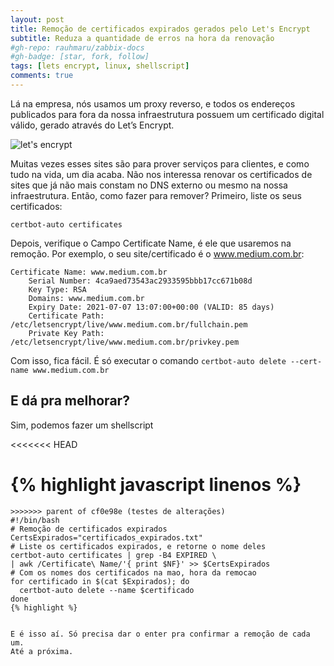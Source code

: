 ```yaml
---
layout: post
title: Remoção de certificados expirados gerados pelo Let's Encrypt
subtitle: Reduza a quantidade de erros na hora da renovação
#gh-repo: rauhmaru/zabbix-docs
#gh-badge: [star, fork, follow]
tags: [lets encrypt, linux, shellscript]
comments: true
---
```


Lá na empresa, nós usamos um proxy reverso, e todos os endereços publicados para fora da nossa infraestrutura possuem um certificado digital válido, gerado através do Let’s Encrypt.

![let's encrypt](https://miro.medium.com/max/500/1*hU2wTKioVyyruVR0MXaQ4w.png)

Muitas vezes esses sites são para prover serviços para clientes, e como tudo na vida, um dia acaba.
Não nos interessa renovar os certificados de sites que já não mais constam no DNS externo ou mesmo na nossa infraestrutura. Então, como fazer para remover?
Primeiro, liste os seus certificados:

```shell
certbot-auto certificates
```

Depois, verifique o Campo Certificate Name, é ele que usaremos na remoção. Por exemplo, o seu site/certificado é o www.medium.com.br:

```
Certificate Name: www.medium.com.br
    Serial Number: 4ca9aed73543ac2933595bbb17cc671b08d
    Key Type: RSA
    Domains: www.medium.com.br
    Expiry Date: 2021-07-07 13:07:00+00:00 (VALID: 85 days)
    Certificate Path: /etc/letsencrypt/live/www.medium.com.br/fullchain.pem
    Private Key Path: /etc/letsencrypt/live/www.medium.com.br/privkey.pem
```

Com isso, fica fácil. É só executar o comando
```certbot-auto delete --cert-name www.medium.com.br``` 

## E dá pra melhorar?

Sim, podemos fazer um shellscript

<<<<<<< HEAD

{% highlight javascript linenos %}
=======
```shell
>>>>>>> parent of cf0e98e (testes de alterações)
#!/bin/bash
# Remoção de certificados expirados
CertsExpirados="certificados_expirados.txt"
# Liste os certificados expirados, e retorne o nome deles
certbot-auto certificates | grep -B4 EXPIRED \
| awk /Certificate\ Name/'{ print $NF}' >> $CertsExpirados
# Com os nomes dos certificados na mao, hora da remocao
for certificado in $(cat $Expirados); do
  certbot-auto delete --name $certificado
done
{% highlight %}


E é isso aí. Só precisa dar o enter pra confirmar a remoção de cada um.
Até a próxima.